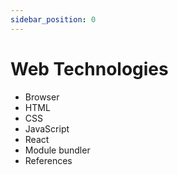 ```yaml
---
sidebar_position: 0
---
```


# Web Technologies

- Browser
- HTML
- CSS
- JavaScript
- React
- Module bundler
- References
